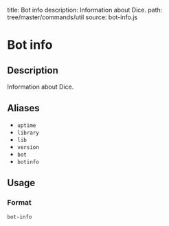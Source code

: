 title: Bot info
description: Information about Dice.
path: tree/master/commands/util
source: bot-info.js

# Bot info

## Description

Information about Dice.

## Aliases

* `uptime`
* `library`
* `lib`
* `version`
* `bot`
* `botinfo`

## Usage

### Format

`bot-info`
